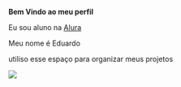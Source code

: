 **Bem Vindo ao meu perfil**

Eu sou aluno na [Alura](https://www.alura.com.br)

Meu nome é Eduardo 

utiliso esse espaço para organizar meus projetos 

![](https://media1.tenor.com/m/-Y2YOay3_JoAAAAC/its-friday-dancing.gif)


